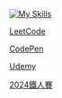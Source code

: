 [![My Skills](https://skillicons.dev/icons?i=js,html,css,bootstrap)](https://skillicons.dev)

[LeetCode](https://leetcode.com/u/RDNNN/)

[CodePen](https://codepen.io/RDNNNNN)

[Udemy](https://www.udemy.com/user/ma-yu-deng/)

[2024鐵人賽](https://ithelp.ithome.com.tw/users/20168290/ironman/7118)
